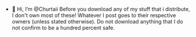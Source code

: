 - 👋 Hi, I’m @Churtaii
Before you download any of my stuff that i distribute, I don't own most of these! Whatever I post goes to their respective owners (unless stated otherwise). Do not download anything that I do not confirm to be a hundred percent safe.
